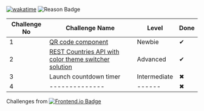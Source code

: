 [![wakatime](https://wakatime.com/badge/github/sumaiyakawsar/FrontendMentorsChallenges.svg)](https://wakatime.com/badge/github/sumaiyakawsar/FrontendMentorsChallenges) ![Reason Badge](https://img.shields.io/badge/Personal_Project-10b981?style=plastic)


| Challenge No | Challenge Name      | Level  | Done | 
| ------------ | ------------------- | -----  | ---- |
| 1            | [QR code component](https://github.com/sumaiyakawsar/FrontendMentorsChallenges/tree/main/Projects/qr-code-component-project)   | Newbie |  ✔   |
| 2            | [REST Countries API with color theme switcher solution](https://github.com/sumaiyakawsar/rest-api-countries-react)   |  Advanced |  ✔   |
| 3            | Launch countdown timer  | Intermediate |  ✖   |
| 4            | --------------  | ------ |  ✖   |

Challenges from [![Frontend.io Badge](https://img.shields.io/badge/-_Frontend.io_-3F54A3?style=plastic&labelColor=3F54A3&logo=frontend-mentor&logoColor=white&link=https://www.frontendmentor.io)](https://www.frontendmentor.io)
